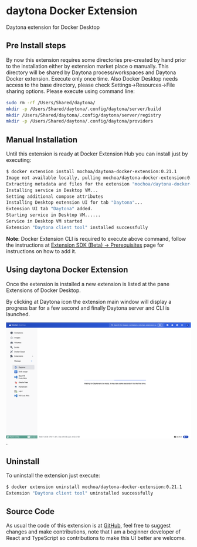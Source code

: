 # daytona Docker Extension

Daytona extension for Docker Desktop
## Pre Install steps

By now this extension requires some directories pre-created by hand prior to the installation either by extension market place o manually.
This directory will be shared by Daytona process/workspaces and Daytona Docker extension. Execute only once time.
Also Docker Desktop needs access to the base directory, please check Settings->Resources->File sharing options.
Please execute using command line:

```bash
sudo rm -rf /Users/Shared/daytona/
mkdir -p /Users/Shared/daytona/.config/daytona/server/build
mkdir /Users/Shared/daytona/.config/daytona/server/registry
mkdir -p /Users/Shared/daytona/.config/daytona/providers
```

## Manual Installation

Until this extension is ready at Docker Extension Hub you can install just by executing:

```bash
$ docker extension install mochoa/daytona-docker-extension:0.21.1
Image not available locally, pulling mochoa/daytona-docker-extension:0.21.1...
Extracting metadata and files for the extension "mochoa/daytona-docker-extension:0.21.1"
Installing service in Desktop VM...
Setting additional compose attributes
Installing Desktop extension UI for tab "Daytona"...
Extension UI tab "Daytona" added.
Starting service in Desktop VM......
Service in Desktop VM started
Extension "Daytona client tool" installed successfully
```

**Note**: Docker Extension CLI is required to execute above command, follow the instructions at [Extension SDK (Beta) -> Prerequisites](https://docs.docker.com/desktop/extensions-sdk/#prerequisites) page for instructions on how to add it.

## Using daytona Docker Extension

Once the extension is installed a new extension is listed at the pane Extensions of Docker Desktop.

By clicking at Daytona icon the extension main window will display a progress bar for a few second and finally Daytona server and CLI is launched.

![Progress bar indicator](docs/images/screenshot1.png?raw=true).

## Uninstall

To uninstall the extension just execute:

```bash
$ docker extension uninstall mochoa/daytona-docker-extension:0.21.1
Extension "Daytona client tool" uninstalled successfully
```

## Source Code

As usual the code of this extension is at [GitHub](https://github.com/marcelo-ochoa/daytona-docker-extension), feel free to suggest changes and make contributions, note that I am a beginner developer of React and TypeScript so contributions to make this UI better are welcome.
